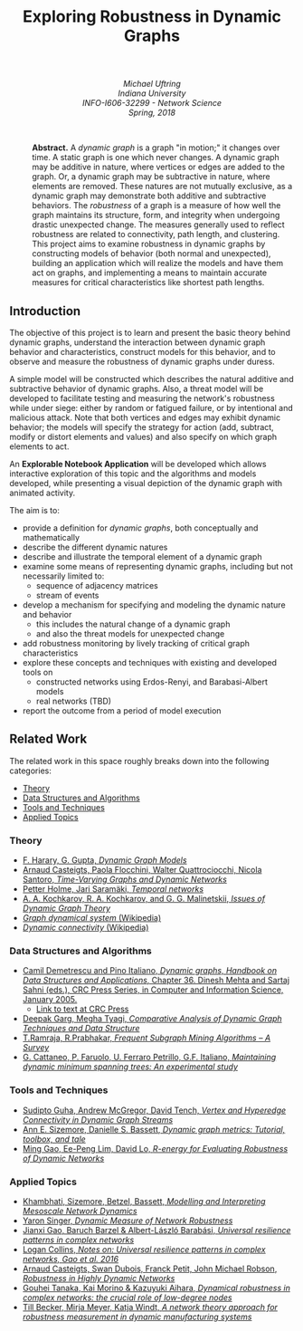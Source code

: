 # <p style="text-align: center;">Exploring Robustness in Dynamic Graphs</p>
<br>
<p style="text-align: center;">
<i>
Michael Uftring<br>
Indiana University<br>
INFO-I606-32299 - Network Science<br>
Spring, 2018
</i>
</p>
<br>
<p style="padding-left:40px;"><b>Abstract.</b> A <i>dynamic graph</i> is a graph "in motion;" it changes over time. A static graph is one which never changes. A dynamic graph may be additive in nature, where vertices or edges are added to the graph. Or, a dynamic graph may be subtractive in nature, where elements are removed. These natures are not mutually exclusive, as a dynamic graph may demonstrate both additive and subtractive behaviors. The <i>robustness</i> of a graph is a measure of how well the graph maintains its structure, form, and integrity when undergoing drastic unexpected change. The measures generally used to reflect robustness are related to connectivity, path length, and clustering. This project aims to examine robustness in dynamic graphs by constructing models of behavior (both normal and unexpected), building an application which will realize the models and have them act on graphs, and implementing a means to maintain accurate measures for critical characteristics like shortest path lengths.
</p>

## Introduction
The objective of this project is to learn and present the basic theory behind dynamic graphs, understand the interaction between dynamic graph behavior and characteristics, construct models for this behavior, and to observe and measure the robustness of dynamic graphs under duress.

A simple model will be constructed which describes the natural additive and subtractive behavior of dynamic graphs. Also, a threat model will be developed to facilitate testing and measuring the network's robustness while under siege: either by random or fatigued failure, or by intentional and malicious attack. Note that both vertices and edges may exhibit dynamic behavior; the models will specify the strategy for action (add, subtract, modify or distort elements and values) and also specify on which graph elements to act.

An **Explorable Notebook Application** will be developed which allows interactive exploration of this topic and the algorithms and models developed, while presenting a visual depiction of the dynamic graph with animated activity.

The aim is to:
- provide a definition for *dynamic graphs*, both conceptually and mathematically
- describe the different dynamic natures
- describe and illustrate the temporal element of a dynamic graph
- examine some means of representing dynamic graphs, including but not necessarily limited to:
  - sequence of adjacency matrices
  - stream of events
- develop a mechanism for specifying and modeling the dynamic nature and behavior
  - this includes the natural change of a dynamic graph
  - and also the threat models for unexpected change
- add robustness monitoring by lively tracking of critical graph characteristics
- explore these concepts and techniques with existing and developed tools on
  - constructed networks using Erdos-Renyi, and Barabasi-Albert models
  - real networks (TBD)
- report the outcome from a period of model execution

## Related Work
The related work in this space roughly breaks down into the following categories:

- <u>Theory</u>
- <u>Data Structures and Algorithms</u>
- <u>Tools and Techniques</u>
- <u>Applied Topics</u>

### Theory
- [F. Harary, G. Gupta, *Dynamic Graph Models*](https://ac.els-cdn.com/S0895717797000502/1-s2.0-S0895717797000502-main.pdf?_tid=23705148-1961-11e8-b0c7-00000aacb35f&acdnat=1519476751_90ed82f52a37b694b2e9b3b658737b04)
- [Arnaud Casteigts, Paola Flocchini, Walter Quattrociocchi, Nicola Santoro, *Time-Varying Graphs and Dynamic Networks*](http://people.scs.carleton.ca/~santoro/Reports/CFQS11.pdf)
- [Petter Holme, Jari Saramäki, *Temporal networks*](https://arxiv.org/abs/1108.1780)
- [A. A. Kochkarov, R. A. Kochkarov, and G. G. Malinetskii, *Issues of Dynamic Graph Theory*](https://link.springer.com/article/10.1134/S0965542515090080)
- [*Graph dynamical system* (Wikipedia)](https://en.wikipedia.org/wiki/Graph_dynamical_system)
- [*Dynamic connectivity* (Wikipedia)](https://en.wikipedia.org/wiki/Dynamic_connectivity)

### Data Structures and Algorithms
- [Camil Demetrescu and Pino Italiano, *Dynamic graphs, Handbook on Data Structures and Applications*, Chapter 36. Dinesh Mehta and Sartaj Sahni (eds.), CRC Press Series, in Computer and Information Science, January 2005.](http://www.diku.dk/PATH05/CRC-book1.pdf)
  - [Link to text at CRC Press](https://www.crcpress.com/Handbook-of-Data-Structures-and-Applications/Mehta-Mehta-Sahni/p/book/9781584884354)
- [Deepak Garg, Megha Tyagi, *Comparative Analysis of Dynamic Graph Techniques and Data Structure*](https://arxiv.org/pdf/1209.6486.pdf)
- [T.Ramraja, R.Prabhakar, *Frequent Subgraph Mining Algorithms – A Survey*](https://www.sciencedirect.com/science/article/pii/S1877050915004664)
- [G. Cattaneo, P. Faruolo, U. Ferraro Petrillo, G.F. Italiano, *Maintaining dynamic minimum spanning trees: An experimental study*](https://www.sciencedirect.com/science/article/pii/S0166218X09003928)

### Tools and Techniques
- [Sudipto Guha, Andrew McGregor, David Tench, *Vertex and Hyperedge Connectivity in Dynamic Graph Streams*](https://people.cs.umass.edu/~mcgregor/papers/15-pods.pdf)
- [Ann E. Sizemore, Danielle S. Bassett, *Dynamic graph metrics: Tutorial, toolbox, and tale*](https://www.ncbi.nlm.nih.gov/pubmed/28698107)
- [Ming Gao, Ee-Peng Lim, David Lo, *R-energy for Evaluating Robustness of Dynamic Networks*](https://ink.library.smu.edu.sg/cgi/viewcontent.cgi?article=2893&context=sis_research)

### Applied Topics
- [Khambhati, Sizemore, Betzel, Bassett, *Modelling and Interpreting Mesoscale Network Dynamics*](https://www.ncbi.nlm.nih.gov/pubmed/28645844)
- [Yaron Singer, *Dynamic Measure of Network Robustness*](http://ieeexplore.ieee.org/stamp/stamp.jsp?arnumber=4115313)
- [Jianxi Gao, Baruch Barzel & Albert-László Barabási, *Universal resilience patterns in complex networks*](https://www.nature.com/articles/nature16948)
- [Logan Collins, *Notes on: Universal resilience patterns in complex networks, Gao et al. 2016*](https://logancollinsblog.com/2017/11/26/notes-on-universal-resilience-patterns-in-complex-networks-gao-et-al-2016/)
- [Arnaud Casteigts, Swan Dubois, Franck Petit, John Michael Robson, *Robustness in Highly Dynamic Networks*](https://arxiv.org/abs/1703.03190)
- [Gouhei Tanaka, Kai Morino & Kazuyuki Aihara, *Dynamical robustness in complex networks: the crucial role of low-degree nodes*](https://www.nature.com/articles/srep00232)
- [Till Becker, Mirja Meyer, Katja Windt, *A network theory approach for robustness measurement in dynamic manufacturing systems*](http://www.psls.uni-bremen.de/fileadmin/Upload/Downloads/Artikel/Becker_A_network_theory_approach_for_robustness_measurement_in_dynamic_manufacturing_systems_2013.pdf)
